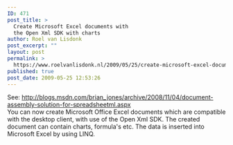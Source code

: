 ```yaml
---
ID: 471
post_title: >
  Create Microsoft Excel documents with
  the Open Xml SDK with charts
author: Roel van Lisdonk
post_excerpt: ""
layout: post
permalink: >
  https://www.roelvanlisdonk.nl/2009/05/25/create-microsoft-excel-documents-with-the-open-xml-sdk-with-charts/
published: true
post_date: 2009-05-25 12:53:26
---
```

<p>See: <a href="http://blogs.msdn.com/brian_jones/archive/2008/11/04/document-assembly-solution-for-spreadsheetml.aspx">http://blogs.msdn.com/brian_jones/archive/2008/11/04/document-assembly-solution-for-spreadsheetml.aspx</a>    <br />You can now create Microsoft Office Excel documents which are compatible with the desktop client, with use of the Open Xml SDK. The created document can contain charts, formula's etc. The data is inserted into Microsoft Excel by using LINQ.</p>